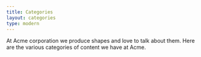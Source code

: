 ```yaml
---
title: Categories
layout: categories
type: modern
---
```


At Acme corporation we produce shapes and love to talk about them. Here are the various categories of content we have at Acme.
